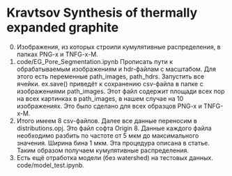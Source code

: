 # Kravtsov Synthesis of thermally expanded graphite

0. Изображения, из которых строили кумулятивные распределения, в папках PNG-x и TNFG-x-M.
1. code/EG_Pore_Segmentation.ipynb
	Прописать пути к обрабатываемым изображениям и hdr-файлам с масштабом.
	Для этого есть переменные path_images, path_hdrs.
	Запустить все ячейки. ex.save() приведёт к сохранению csv-файла в 
	папке с изображениями path_images.
	Этот файл содержит площади всех пор на всех картинках в path_images,
	в нашем случае на 10 изображениях.
	Это было сделано для всех образцов PNG-x и TNFG-x-M.
2. Итого имеем 8 csv-файлов. Далее все данные переносим в distributions.opj.
	Это файл софта Origin 8.
	Данные каждого файла необходимо разбить по частоте от 5 мкм до максимального значения.
	Ширина бина 1 мкм. Эта процедура описана в статье.
	Таким образом получаем кумулятивные распределения.
3. Есть ещё отработка модели (без watershed) на тестовых данных.
	code/model_test.ipynb.

